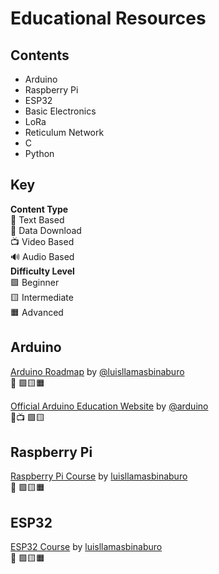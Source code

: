 # Educational Resources

## Contents
- Arduino
- Raspberry Pi
- ESP32
- Basic Electronics
- LoRa
- Reticulum Network
- C
- Python

## Key
**Content Type** <br>
📄 Text Based <br>
💾 Data Download <br>
📺 Video Based <br>
🔊 Audio Based <br>
**Difficulty Level** <br>
🟩 Beginner <br>
🟨 Intermediate <br>
🟧 Advanced <br>

<!--

<a href="
"> SOURCE NAME
</a> by <a href="
"> CREATOR
</a> <p> 

-->


## Arduino
<a href="https://www.luisllamas.es/en/arduino-roadmap/">Arduino Roadmap</a> by <a href="https://github.com/luisllamasbinaburo/"> @luisllamasbinaburo</a> 
<br>
📄 🟩🟨🟧 <p>
<a href="https://www.arduino.cc/education
">Official Arduino Education Website</a> by <a href="https://github.com/arduino">@arduino</a> 
<br>
📄📺 🟩🟨 <p>

## Raspberry Pi
<a href="https://www.luisllamas.es/en/raspberry-pi-course/">Raspberry Pi Course</a> by <a href="https://github.com/luisllamasbinaburo/"> luisllamasbinaburo</a> 
<br>
📄 🟩🟨🟧

## ESP32
<a href="https://www.luisllamas.es/en/esp8266-esp32-course/">ESP32 Course</a> by <a href="https://github.com/luisllamasbinaburo/"> luisllamasbinaburo</a> 
<br>
📄 🟩🟨🟧
